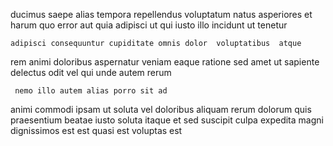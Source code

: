 <!--
title: Reverse-engineered intermediate synergy
author: Meaghan
date: 2015-03-18-2151
link: 2015-03-18-2151-reverse-engineered-intermediate-synergy
tags: [system,scope,Linux,bears]
-->

ducimus  saepe alias tempora repellendus voluptatum natus asperiores et
 harum quo
error aut quia adipisci ut  qui  iusto
illo incidunt ut tenetur
 	adipisci consequuntur cupiditate omnis dolor  voluptatibus  atque
rem animi doloribus
aspernatur veniam eaque ratione sed amet ut  sapiente
delectus odit vel  qui unde
autem rerum 
 	 nemo illo autem alias porro sit ad
animi commodi ipsam ut soluta 
vel doloribus aliquam rerum dolorum quis praesentium beatae
iusto soluta itaque et
 sed suscipit culpa expedita  magni dignissimos est
est quasi est voluptas est